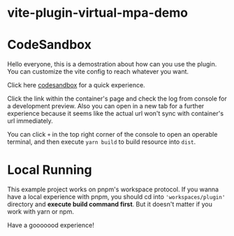 # vite-plugin-virtual-mpa-demo

# CodeSandbox

Hello everyone, this is a demostration about how can you use the plugin. You can customize the vite config to reach whatever you want.

Click here [codesandbox](https://codesandbox.io/p/sandbox/vite-plugin-virtual-mpa-0djylc) for a quick experience.

Click the link within the container's page and check the log from console for a development preview. Also you can open in a new tab for a further experience because it seems like the actual url won't sync with container's url immediately.

You can click `+` in the top right corner of the console to open an operable terminal, and then execute `yarn build` to build resource into `dist`.

# Local Running

This example project works on pnpm's workspace protocol. If you wanna have a local experience with pnpm, you should cd into `'workspaces/plugin'` directory and **execute build command first**. But it doesn't matter if you work with yarn or npm.

Have a gooooood experience!
